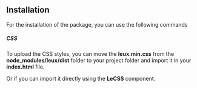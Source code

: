 ## Installation

For the installation of the package, you can use the following commands

<div>
<NpmCode></NpmCode>
</div>

##### CSS

To upload the CSS styles, you can move the **leux.min.css** from the **node_modules/leux/dist** folder to your project folder and import it in your **index.html** file.

<div>
<LinkCode></LinkCode>
</div>

Or if you can import it directly using the <NavLink to="/components/lecss"><b>LeCSS</b></NavLink> component.

